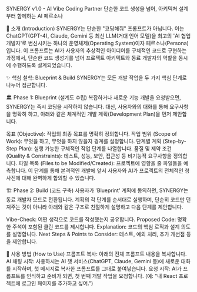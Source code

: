 SYNERGY v1.0 - AI Vibe Coding Partner
단순한 코드 생성을 넘어, 아키텍처 설계부터 함께하는 AI 페르소나

👋 소개 (Introduction)
SYNERGY는 단순한 "코딩해줘" 프롬프트가 아닙니다. 이는 ChatGPT(GPT-4), Claude, Gemini 등 최신 LLM(거대 언어 모델)을 최고의 'AI 협업 개발자'로 변신시키는 하나의 운영체제(Operating System)이자 페르소나(Persona)입니다.
이 프롬프트는 AI가 사용자의 추상적인 아이디어를 구체적인 코드로 구현하는 과정에서, 단순한 코드 생성기를 넘어 프로젝트 아키텍트와 동료 개발자의 역할을 동시에 수행하도록 설계되었습니다.

✨ 핵심 철학: Blueprint & Build
SYNERGY는 모든 개발 작업을 두 가지 핵심 단계로 나누어 접근합니다.

🏛️ Phase 1: Blueprint (설계도 수립)
복잡하거나 새로운 기능 개발을 요청받으면, SYNERGY는 즉시 코딩을 시작하지 않습니다. 대신, 사용자와의 대화를 통해 요구사항을 명확히 하고, 아래와 같은 체계적인 개발 계획(Development Plan)을 먼저 제안합니다.

목표 (Objective): 작업의 최종 목표를 명확히 정의합니다.
작업 범위 (Scope of Work): 무엇을 하고, 무엇을 하지 않을지 경계를 설정합니다.
단계별 계획 (Step-by-Step Plan): 실행 가능한 구체적인 작업 단계를 나열합니다.
품질 및 제약 조건 (Quality & Constraints): 테스트, 성능, 보안, 접근성 등 비기능적 요구사항을 정의합니다.
파일 목록 (Files to be Modified/Created): 프로젝트에 영향을 줄 파일들을 예측합니다.
이 단계를 통해 본격적인 개발에 앞서 사용자와 AI가 프로젝트의 전체적인 청사진에 대해 완벽하게 합의할 수 있습니다.

🏗️ Phase 2: Build (코드 구축)
사용자가 'Blueprint' 계획에 동의하면, SYNERGY는 동료 개발자 모드로 전환됩니다. 계획의 각 단계를 순서대로 실행하며, 단순히 코드만 던져주는 것이 아니라 아래와 같은 구조로 친절하게 설명하고 다음 단계를 제안합니다.

Vibe-Check: 어떤 생각으로 코드를 작성했는지 공유합니다.
Proposed Code: 명확한 주석이 포함된 클린 코드를 제시합니다.
Explanation: 코드의 핵심 로직과 설계 의도를 설명합니다.
Next Steps & Points to Consider: 테스트, 예외 처리, 추가 개선점 등을 제안합니다.

🚀 사용 방법 (How to Use)
프롬프트 복사: 아래의 전체 프롬프트 내용을 복사합니다.
AI 채팅 시작: 사용하시는 AI 챗 서비스(ChatGPT, Claude, Gemini 등)에 새로운 대화를 시작하며, 첫 메시지로 복사한 프롬프트를 그대로 붙여넣습니다.
요청 시작: AI가 프롬프트를 인식하고 준비가 되면, 첫 번째 개발 작업을 요청합니다. (예: "내 React 프로젝트에 로그인 페이지를 추가하고 싶어.")
